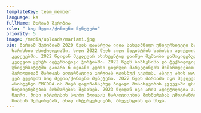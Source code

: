 ```yaml
---
templateKey: team_member
language: ka
fullName: მარიამ შეროზია
role: " სოც მედია/ქონთენთ მენეჯერი"
priority: 5
image: /media/uploads/mariami.jpg
bio: მარიამ შეროზიამ 2020 წელს დაასრულა ილია სახელმწიფო უნივერსიტეტი ბაკალავრის
  ხარისხით ფსიქოლოგიაში, ხოლო 2022 წელს აიღო მაგისტრის ხარისხი ადიქციის
  კვლევებში. 2022 წლიდან მკვლევარ ასისტენტად დაიწყო მუშაობა დამოკიდებულების
  კვლევით ცენტრ ალტერნატივა ჯორჯიაში. 2022 წელს ბიზნესისა და ტექნოლოგიების
  უნივერსიტეტში გაიარა 6 თვიანი კურსი ციფრული მარკეტინგის მიმართულებით და ამავე
  პერიოდიდან მართავს ალტერნატივა ჯორჯიას ფეისბუქ გვერდს. ასევე არის www.cpr.ge
  ვებ გვერდის სოც მედია/ქონთენთ მენეჯერი. 2022 წელს მარიამი იყო მკვლევარი
  ასისტენტი EMCDDA-ის მიერ დაფინანსებულ ზოგადი მოსახლეობის კვლევაში ფსიქოაქტიური
  ნივთიერებების მოხმარების შესახებ. 2023 წლიდან იგი არის ადიქტოლოგთა ასოციაციის
  წევრი. მისი ინტერესის სფერო მოიცავს ნარკოტიკების მოხმარებას ემიგრანტებში,
  ზიანის შემცირებას, ახალ ინტერვენციებს, პრევენციას და სხვა.
---
```

